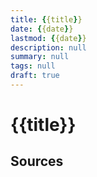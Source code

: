 ```yaml
---
title: {{title}}
date: {{date}}
lastmod: {{date}}
description: null
summary: null
tags: null
draft: true
---
```


# {{title}}

## Sources
